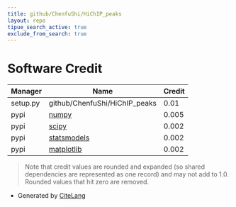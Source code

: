 ```yaml
---
title: github/ChenfuShi/HiChIP_peaks
layout: repo
tipue_search_active: true
exclude_from_search: true
---
```

# Software Credit

|Manager|Name|Credit|
|-------|----|------|
|setup.py|github/ChenfuShi/HiChIP_peaks|0.01|
|pypi|[numpy](https://www.numpy.org)|0.005|
|pypi|[scipy](https://www.scipy.org)|0.002|
|pypi|[statsmodels](https://www.statsmodels.org/)|0.002|
|pypi|[matplotlib](https://matplotlib.org)|0.002|


> Note that credit values are rounded and expanded (so shared dependencies are represented as one record) and may not add to 1.0. Rounded values that hit zero are removed.


- Generated by [CiteLang](https://github.com/vsoch/citelang)
